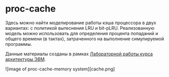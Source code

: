 # proc-cache
Здесь можно найти моделирование работы кэша процессора в двух вариантах: с политикой вытеснения LRU и bit-pLRU. Реализованную модель можно использовать для определения процента попаданий и общего времени (в тактах), затраченного на выполнение симулируемой программы.

Данные материалы созданы в рамках [Лабораторной работы курса архитектуры ЭВМ](https://docs.google.com/document/d/1E2JM_H5ihhbRT28hHgiqIqx5WkjHefm6gGk62HK9zVI/edit).

![image of proc-cache-memory system][cache.png]
